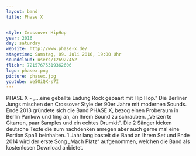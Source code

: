 ```yaml
---
layout: band
title: Phase X


style: Crossover HipHop
year: 2016
day: saturday
website: http://www.phase-x.de/
stagetime: Samstag, 09. Juli 2016, 19:00 Uhr
soundcloud: users/126927452
flickr: 72157675319362606
logo: phasex.png
picture: phasex.jpg
youtube: Ve5OiQX-s7I
---
```

PHASE X	- „…eine geballte Ladung Rock gepaart mit Hip Hop."
Die	Berliner Jungs mischen den Crossover Style der 90er Jahre mit
modernen Sounds.
Ende 2013 gründete sich die Band PHASE X, bezog einen Proberaum in Berlin Pankow und fing an, an Ihrem Sound zu schrauben. „Verzerrte Gitarren, paar Samples und ein echtes Drumkit“.
Die 2 Sänger kicken deutsche Texte die zum nachdenken anregen aber auch gerne mal eine Portion Spaß beinhalten. 1 Jahr lang bastelt die Band an Ihrem Set und Ende 2014 wird der erste Song „Mach Platz“ aufgenommen, welchen die Band als kostenlosen Download anbietet.
